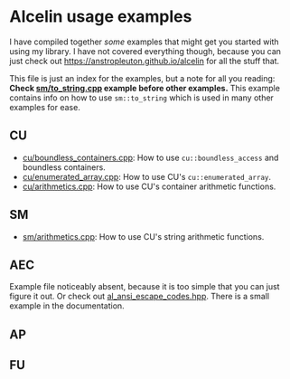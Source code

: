 # Alcelin usage examples
I have compiled together *some* examples that might get you started with using my library. I have not covered everything though, because you can just check out https://anstropleuton.github.io/alcelin for all the stuff that.

This file is just an index for the examples, but a note for all you reading: **Check [sm/to_string.cpp](sm/to_string.cpp) example before other examples.** This example contains info on how to use `sm::to_string` which is used in many other examples for ease.

## CU
- [cu/boundless_containers.cpp](cu/boundless_containers.cpp): How to use `cu::boundless_access` and boundless containers.
- [cu/enumerated_array.cpp](cu/enumerated_array.cpp): How to use CU's `cu::enumerated_array`.
- [cu/arithmetics.cpp](cu/arithmetics.cpp): How to use CU's container arithmetic functions.

## SM
- [sm/arithmetics.cpp](sm/arithmetics.cpp): How to use CU's string arithmetic functions.

## AEC
Example file noticeably absent, because it is too simple that you can just figure it out. Or check out [al_ansi_escape_codes.hpp](../include/al_ansi_escape_codes.hpp). There is a small example in the documentation.

## AP


## FU
